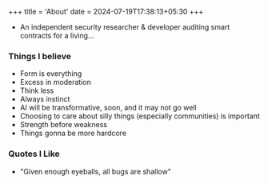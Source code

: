 +++
title = 'About'
date = 2024-07-19T17:38:13+05:30
+++

- An independent security researcher & developer auditing smart contracts for a living...

### Things I believe
- Form is everything
- Excess in moderation
- Think less
- Always instinct
- AI will be transformative, soon, and it may not go well
- Choosing to care about silly things (especially communities) is important
- Strength before weakness
- Things gonna be more hardcore

### Quotes I Like
- "Given enough eyeballs, all bugs are shallow"

